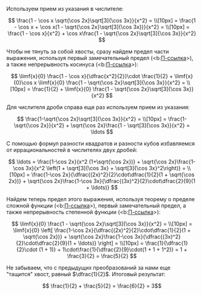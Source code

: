 Используем прием из указания в числителе:

$$ \frac{1 - \cos x \sqrt{\cos 2x}\sqrt[3]{\cos 3x}}{x^2} = \\[10px] = \frac{1 - \cos x + \cos x(1 - \sqrt{\cos 2x}\sqrt[3]{\cos 3x})}{x^2} = \\[10px] = \frac{1 - \cos x}{x^2} + \cos x\frac{1 - \sqrt{\cos 2x}\sqrt[3]{\cos 3x}}{x^2} $$

Чтобы не тянуть за собой хвосты, сразу найдем предел части выражения, используя первый замечательный предел (<b:[П-ссылка](advanced/proto/f-lim/first-wonderful)>), а также непрерывность косинуса (<b:[П-ссылка](advanced/proto/f-lim/f-power)>):

$$ \limf{x}{0} \frac{1 - \cos x}{\dfrac{x^2}{2}}\cdot \frac{1}{2}  + \limf{x}{0}\cos x \limf{x}{0} \frac{1 - \sqrt{\cos 2x}\sqrt[3]{\cos 3x}}{x^2} = \\[10px] = \frac{1}{2} + \limf{x}{0} \frac{1 - \sqrt{\cos 2x}\sqrt[3]{\cos 3x}}{x^2} $$

Для числителя дроби справа еще раз используем прием из указания:

$$ \frac{1-\sqrt{\cos 2x}\sqrt[3]{\cos 3x}}{x^2} = \\[10px] = \frac{1-\sqrt{\cos 2x}}{x^2} + \sqrt{\cos 2x}\frac{1 - \sqrt[3]{\cos 3x}}{x^2} = \ldots $$

С помощью формул разности квадратов и разности кубов избавляемся от иррациональностей в числителях двух дробей:

$$ \ldots = \frac{1-\cos 2x}{x^2 (1+\sqrt{\cos 2x})} + \sqrt{\cos 2x}\frac{1-\cos 3x}{x^2 \left(1 + \sqrt[3]{\cos 3x} + \sqrt[3]{\cos 3x}^2\right)} = \\[10px] = \frac{1-\cos 2x}{\dfrac{(2x)^2}{2}\cdot\dfrac{1}{2}(1 + \sqrt{\cos 2x})} + \sqrt{\cos 2x}\frac{1-\cos 3x}{\dfrac{(3x)^2}{2}\cdot\dfrac{2}{9}(1 + \ldots)} $$

Найдем теперь предел этого выражения, используя теорему о пределе сложной функции (<b:[П-ссылка](advanced/proto/f-lim/composition)>), первый замечательный предел, а также непрерывность степенной функции (<b:[П-ссылка](advanced/proto/f-lim/f-power)>):

$$ \limf{x}{0} \frac{1 - \sqrt{\cos 2x}\sqrt[3]{\cos 3x}}{x^2} = \\[10px] = \limf{x}{0} \left[ \frac{1-\cos 2x}{\dfrac{(2x)^2}{2}\cdot\dfrac{1}{2}(1 + \sqrt{\cos 2x})} + \sqrt{\cos 2x}\frac{1-\cos 3x}{\dfrac{(3x)^2}{2}\cdot\dfrac{2}{9}(1 + \ldots)} \right] = \\[10px] = \frac{1}{\dfrac{1}{2}\cdot (1 + 1)} + 1\cdot\frac{1}{\dfrac{2}{9}\cdot(1 + 1 + 1^2)} = 1 + \frac{3}{2} = \frac{5}{2} $$

Не забываем, что с предыдущих преобразований за нами еще "тащится" хвост, равный $\dfrac{1}{2}$. Итоговый результат:

$$ \frac{1}{2} + \frac{5}{2} = \frac{6}{2} = 3$$